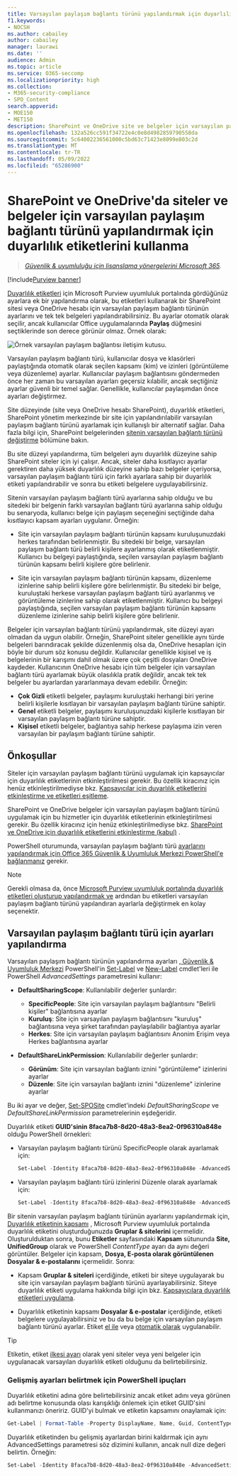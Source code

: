 ```yaml
---
title: Varsayılan paylaşım bağlantı türünü yapılandırmak için duyarlılık etiketlerini kullanma
f1.keywords:
- NOCSH
ms.author: cabailey
author: cabailey
manager: laurawi
ms.date: ''
audience: Admin
ms.topic: article
ms.service: O365-seccomp
ms.localizationpriority: high
ms.collection:
- M365-security-compliance
- SPO_Content
search.appverid:
- MOE150
- MET150
description: SharePoint ve OneDrive site ve belgeler için varsayılan paylaşım bağlantı türünü yapılandırmak için duyarlılık etiketlerini kullanın.
ms.openlocfilehash: 132a526cc591f34722e4c0e8d4982859790558da
ms.sourcegitcommit: 5c64002236561000c5bd63c71423e8099e803c2d
ms.translationtype: MT
ms.contentlocale: tr-TR
ms.lasthandoff: 05/09/2022
ms.locfileid: "65286900"
---
```

# <a name="use-sensitivity-labels-to-configure-the-default-sharing-link-type-for-sites-and-documents-in-sharepoint-and-onedrive"></a>SharePoint ve OneDrive'da siteler ve belgeler için varsayılan paylaşım bağlantı türünü yapılandırmak için duyarlılık etiketlerini kullanma

>*[Güvenlik & uyumluluğu için lisanslama yönergelerini Microsoft 365](/office365/servicedescriptions/microsoft-365-service-descriptions/microsoft-365-tenantlevel-services-licensing-guidance/microsoft-365-security-compliance-licensing-guidance).*

[!include[Purview banner](../includes/purview-rebrand-banner.md)]

[Duyarlılık etiketleri](sensitivity-labels.md) için Microsoft Purview uyumluluk portalında gördüğünüz ayarlara ek bir yapılandırma olarak, bu etiketleri kullanarak bir SharePoint sitesi veya OneDrive hesabı için varsayılan paylaşım bağlantı türünün ayarlarını ve tek tek belgeleri yapılandırabilirsiniz. Bu ayarlar otomatik olarak seçilir, ancak kullanıcılar Office uygulamalarında **Paylaş** düğmesini seçtiklerinde son derece görünür olmaz. Örnek olarak:

![Örnek varsayılan paylaşım bağlantısı iletişim kutusu.](../media/default-sharing-link-example.png)

Varsayılan paylaşım bağlantı türü, kullanıcılar dosya ve klasörleri paylaştığında otomatik olarak seçilen kapsamı (kim) ve izinleri (görüntüleme veya düzenleme) ayarlar. Kullanıcılar paylaşım bağlantısını göndermeden önce her zaman bu varsayılan ayarları geçersiz kılabilir, ancak seçtiğiniz ayarlar güvenli bir temel sağlar. Genellikle, kullanıcılar paylaşımdan önce ayarları değiştirmez.

Site düzeyinde (site veya OneDrive hesabı SharePoint), duyarlılık etiketleri, SharePoint yönetim merkezinde bir site için yapılandırılabilir varsayılan paylaşım bağlantı türünü ayarlamak için kullanışlı bir alternatif sağlar. Daha fazla bilgi için, SharePoint belgelerinden [sitenin varsayılan bağlantı türünü değiştirme](/sharepoint/change-default-sharing-link) bölümüne bakın.

Bu site düzeyi yapılandırma, tüm belgeleri aynı duyarlılık düzeyine sahip SharePoint siteler için iyi çalışır. Ancak, siteler daha kısıtlayıcı ayarlar gerektiren daha yüksek duyarlılık düzeyine sahip bazı belgeler içeriyorsa, varsayılan paylaşım bağlantı türü için farklı ayarlara sahip bir duyarlılık etiketi yapılandırabilir ve sonra bu etiketi belgelere uygulayabilirsiniz.

Sitenin varsayılan paylaşım bağlantı türü ayarlarına sahip olduğu ve bu sitedeki bir belgenin farklı varsayılan bağlantı türü ayarlarına sahip olduğu bu senaryoda, kullanıcı belge için paylaşım seçeneğini seçtiğinde daha kısıtlayıcı kapsam ayarları uygulanır. Örneğin:

- Site için varsayılan paylaşım bağlantı türünün kapsamı kuruluşunuzdaki herkes tarafından belirlenmiştir. Bu sitedeki bir belge, varsayılan paylaşım bağlantı türü belirli kişilere ayarlanmış olarak etiketlenmiştir. Kullanıcı bu belgeyi paylaştığında, seçilen varsayılan paylaşım bağlantı türünün kapsamı belirli kişilere göre belirlenir.

- Site için varsayılan paylaşım bağlantı türünün kapsamı, düzenleme izinlerine sahip belirli kişilere göre belirlenmiştir. Bu sitedeki bir belge, kuruluştaki herkese varsayılan paylaşım bağlantı türü ayarlanmış ve görüntüleme izinlerine sahip olarak etiketlenmiştir. Kullanıcı bu belgeyi paylaştığında, seçilen varsayılan paylaşım bağlantı türünün kapsamı düzenleme izinlerine sahip belirli kişilere göre belirlenir.

Belgeler için varsayılan bağlantı türünü yapılandırmak, site düzeyi ayarı olmadan da uygun olabilir. Örneğin, SharePoint siteler genellikle aynı türde belgeleri barındıracak şekilde düzenlenmiş olsa da, OneDrive hesapları için böyle bir durum söz konusu değildir. Kullanıcılar genellikle kişisel ve iş belgelerinin bir karışımı dahil olmak üzere çok çeşitli dosyaları OneDrive kaydeder. Kullanıcının OneDrive hesabı için tüm belgeler için varsayılan bağlantı türü ayarlamak büyük olasılıkla pratik değildir, ancak tek tek belgeler bu ayarlardan yararlanmaya devam edebilir. Örneğin:

- **Çok Gizli** etiketli belgeler, paylaşımı kuruluştaki herhangi biri yerine belirli kişilerle kısıtlayan bir varsayılan paylaşım bağlantı türüne sahiptir.
- **Genel** etiketli belgeler, paylaşımı kuruluşunuzdaki kişilerle kısıtlayan bir varsayılan paylaşım bağlantı türüne sahiptir.
- **Kişisel** etiketli belgeler, bağlantıya sahip herkese paylaşıma izin veren varsayılan bir paylaşım bağlantı türüne sahiptir.

## <a name="prerequisites"></a>Önkoşullar

Siteler için varsayılan paylaşım bağlantı türünü uygulamak için kapsayıcılar için duyarlılık etiketlerinin etkinleştirilmesi gerekir. Bu özellik kiracınız için henüz etkinleştirilmediyse bkz. [Kapsayıcılar için duyarlılık etiketlerini etkinleştirme ve etiketleri eşitleme](sensitivity-labels-teams-groups-sites.md#how-to-enable-sensitivity-labels-for-containers-and-synchronize-labels).

SharePoint ve OneDrive belgeler için varsayılan paylaşım bağlantı türünü uygulamak için bu hizmetler için duyarlılık etiketlerinin etkinleştirilmesi gerekir. Bu özellik kiracınız için henüz etkinleştirilmediyse bkz. [SharePoint ve OneDrive için duyarlılık etiketlerini etkinleştirme (kabul)](sensitivity-labels-sharepoint-onedrive-files.md#how-to-enable-sensitivity-labels-for-sharepoint-and-onedrive-opt-in) .

PowerShell oturumunda, varsayılan paylaşım bağlantı türü [ayarlarını yapılandırmak için Office 365 Güvenlik & Uyumluluk Merkezi PowerShell'e bağlanmanız](/powershell/exchange/office-365-scc/connect-to-scc-powershell/connect-to-scc-powershell) gerekir.

> [!NOTE]
> Gerekli olmasa da, önce [Microsoft Purview uyumluluk portalında duyarlılık etiketleri oluşturup yapılandırmak ve](create-sensitivity-labels.md) ardından bu etiketleri varsayılan paylaşım bağlantı türünü yapılandıran ayarlarla değiştirmek en kolay seçenektir.

## <a name="how-to-configure-settings-for-the-default-sharing-link-type"></a>Varsayılan paylaşım bağlantı türü için ayarları yapılandırma

Varsayılan paylaşım bağlantı türünün yapılandırma ayarları [, Güvenlik & Uyumluluk Merkezi](/powershell/exchange/scc-powershell) PowerShell'in [Set-Label](/powershell/module/exchange/set-label) ve [New-Label](/powershell/module/exchange/new-labelpolicy) cmdlet'leri ile PowerShell *AdvancedSettings* parametresini kullanır:

- **DefaultSharingScope**: Kullanılabilir değerler şunlardır:
    - **SpecificPeople**: Site için varsayılan paylaşım bağlantısını "Belirli kişiler" bağlantısına ayarlar
    - **Kuruluş**: Site için varsayılan paylaşım bağlantısını "kuruluş" bağlantısına veya şirket tarafından paylaşılabilir bağlantıya ayarlar
    - **Herkes**: Site için varsayılan paylaşım bağlantısını Anonim Erişim veya Herkes bağlantısına ayarlar

- **DefaultShareLinkPermission**: Kullanılabilir değerler şunlardır:
    - **Görünüm**: Site için varsayılan bağlantı iznini "görüntüleme" izinlerini ayarlar
    - **Düzenle**: Site için varsayılan bağlantı iznini "düzenleme" izinlerine ayarlar

Bu iki ayar ve değer, [Set-SPOSite](/powershell/module/sharepoint-online/set-sposite) cmdlet'indeki *DefaultSharingScope* ve *DefaultShareLinkPermission* parametrelerinin eşdeğeridir.

Duyarlılık etiketi **GUID'sinin 8faca7b8-8d20-48a3-8ea2-0f96310a848e** olduğu PowerShell örnekleri:

- Varsayılan paylaşım bağlantı türünü SpecificPeople olarak ayarlamak için:
    
    ````powershell
    Set-Label -Identity 8faca7b8-8d20-48a3-8ea2-0f96310a848e -AdvancedSettings @{DefaultSharingScope="SpecificPeople"}
    ````

- Varsayılan paylaşım bağlantı türü izinlerini Düzenle olarak ayarlamak için:
    
    ````powershell
    Set-Label -Identity 8faca7b8-8d20-48a3-8ea2-0f96310a848e -AdvancedSettings @{DefaultShareLinkPermission="Edit"}
    ````

Bir sitenin varsayılan paylaşım bağlantı türünün ayarlarını yapılandırmak için, [Duyarlılık etiketinin kapsamı](sensitivity-labels.md#label-scopes) , Microsoft Purview uyumluluk portalında duyarlılık etiketini oluşturduğunuzda **Gruplar & sitelerini** içermelidir. Oluşturulduktan sonra, bunu **Etiketler** sayfasındaki **Kapsam** sütununda **Site, UnifiedGroup** olarak ve PowerShell *ContentType* ayarı da aynı değeri görüntüler. Belgeler için kapsam, **Dosya, E-posta olarak görüntülenen Dosyalar & e-postalarını** içermelidir. Sonra:

- Kapsam **Gruplar & siteleri** içerdiğinde, etiketi bir siteye uygulayarak bu site için varsayılan paylaşım bağlantı türünü ayarlayabilirsiniz. Siteye duyarlılık etiketi uygulama hakkında bilgi için bkz. [Kapsayıcılara duyarlılık etiketleri uygulama](sensitivity-labels-teams-groups-sites.md#how-to-apply-sensitivity-labels-to-containers).

- Duyarlılık etiketinin kapsamı **Dosyalar & e-postalar** içerdiğinde, etiketi belgelere uygulayabilirsiniz ve bu da bu belge için varsayılan paylaşım bağlantı türünü ayarlar. Etiket [el ile](https://support.microsoft.com/office/apply-sensitivity-labels-to-your-files-and-email-in-office-2f96e7cd-d5a4-403b-8bd7-4cc636bae0f9) veya [otomatik olarak](apply-sensitivity-label-automatically.md) uygulanabilir.

> [!TIP]
> Etiketin, etiket [ilkesi ayarı](sensitivity-labels.md#what-label-policies-can-do) olarak yeni siteler veya yeni belgeler için uygulanacak varsayılan duyarlılık etiketi olduğunu da belirtebilirsiniz.

### <a name="powershell-tips-for-specifying-the-advanced-settings"></a>Gelişmiş ayarları belirtmek için PowerShell ipuçları

Duyarlılık etiketini adına göre belirtebilirsiniz ancak etiket adını veya görünen adı belirtme konusunda olası karışıklığı önlemek için etiket GUID'sini kullanmanızı öneririz. GUID'yi bulmak ve etiketin kapsamını onaylamak için:

````powershell
Get-Label | Format-Table -Property DisplayName, Name, Guid, ContentType
````

Duyarlılık etiketinden bu gelişmiş ayarlardan birini kaldırmak için aynı AdvancedSettings parametresi söz dizimini kullanın, ancak null dize değeri belirtin. Örneğin:

````powershell
Set-Label -Identity 8faca7b8-8d20-48a3-8ea2-0f96310a848e -AdvancedSettings @{DefaultSharingScope=""}
````

